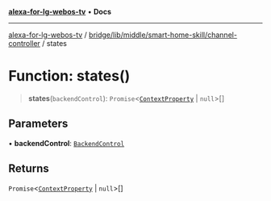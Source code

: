 [**alexa-for-lg-webos-tv**](../../../../../../README.md) • **Docs**

***

[alexa-for-lg-webos-tv](../../../../../../modules.md) / [bridge/lib/middle/smart-home-skill/channel-controller](../README.md) / states

# Function: states()

> **states**(`backendControl`): `Promise`\<[`ContextProperty`](../../../../../../common/smart-home-skill/response/interfaces/ContextProperty.md) \| `null`\>[]

## Parameters

• **backendControl**: [`BackendControl`](../../../../backend/backend-control/classes/BackendControl.md)

## Returns

`Promise`\<[`ContextProperty`](../../../../../../common/smart-home-skill/response/interfaces/ContextProperty.md) \| `null`\>[]
